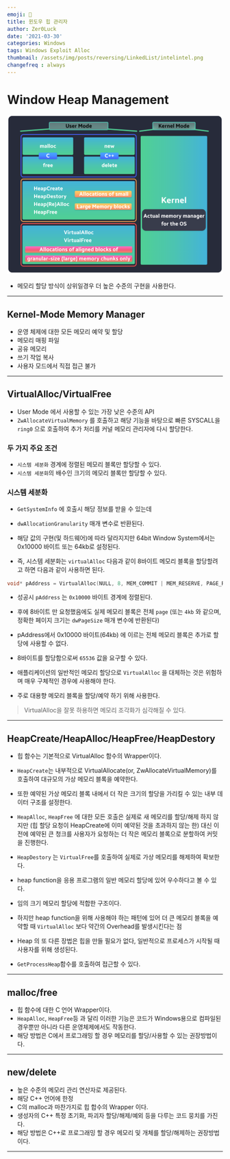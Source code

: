 ```yaml
---
emoji: 🍃
title: 윈도우 힙 관리자
author: Zer0Luck
date: '2021-03-30'
categories: Windows 
tags: Windows Exploit Alloc
thumbnail: /assets/img/posts/reversing/LinkedList/intelintel.png
changefreq : always
---
```


# Window Heap Management

![./winHeapIMHO.png](./winHeapIMHO.png)

- 메모리 할당 방식이 상위일경우 더 높은 수준의 구현을 사용한다.

***

## Kernel-Mode Memory Manager


- 운영 체제에 대한 모든 메모리 예약 및 할당
- 메모리 매핑 파일
- 공유 메모리
- 쓰기 작업 복사
- 사용자 모드에서 직접 접근 불가
***

## VirtualAlloc/VirtualFree

- User Mode 에서 사용할 수 있는 가장 낮은 수준의 API
- `ZwAllocateVirtualMemory` 를 호출하고 해당 기능을 바탕으로 빠른 SYSCALL을 `ring0` 으로 호출하여 추가 처리를 커널 메모리 관리자에 다시 할당한다.

### 두 가지 주요 조건

- `시스템 세분화` 경계에 정렬된 메모리 블록만 할당할 수 있다.
- `시스템 세분화`의 배수인 크기의 메모리 블록만 할당할 수 있다.

### 시스템 세분화

- `GetSystemInfo` 에 호출시 해당 정보를 받을 수 있는데
- `dwAllocationGranularity` 매개 변수로 반환된다.
- 해당 값의 구현(및 하드웨어)에 따라 달라지지만 64bit Window System에서는 0x10000 바이트 또는 64kb로 설정된다.

- 즉, 시스템 세분화는 `virtualAlloc` 다음과 같이 8바이트 메모리 블록을 할당할려고 하면 다음과 같이 사용하면 된다.

```cpp
void* pAddress = VirtualAlloc(NULL, 8, MEM_COMMIT | MEM_RESERVE, PAGE_READWRITE);
```

- 성공시 `pAddress` 는 `0x10000` 바이트 경계에 정렬된다.
- 후에 8바이트 만 요청했음에도 실제 메모리 블록은 전체 `page` (또는 `4kb` 와 같으며, 정확한 페이지 크기는 `dwPageSize` 매개 변수에 반환된다)
- pAddress에서 0x10000 바이트(64kb) 에 이르는 전체 메모리 블록은 추가로 할당에 사용할 수 없다.
- 8바이트를 할당함으로써 `65536` 값을 요구할 수 있다.

- 애플리케이션의 일반적인 메모리 할당으로 `VirtualAlloc` 을 대체하는 것은 위험하며 매우 구체적인 경우에 사용해야 한다.
- 주로 대용향 메모리 블록을 할당/예약 하기 위해 사용한다.


> VirtualAlloc을 잘못 하용하면 메모리 조각화가 심각해질 수 있다.
***

## HeapCreate/HeapAlloc/HeapFree/HeapDestory

- 힙 함수는 기본적으로 VirtualAlloc 함수의 Wrapper이다.

- `HeapCreate`는 내부적으로 VirtualAllocate(or, ZwAllocateVirtualMemory)를 호출하여 대규모의 가상 메모리 블록을 예약한다.
- 또한 예약된 가상 메모리 블록 내에서 더 작은 크기의 할당을 가리킬 수 있는 내부 데이터 구조를 설정한다.
- `HeapAlloc`, `HeapFree` 에 대한 모든 호출은 실제로 새 메모리를 할당/해제 하지 않지만 (힙 할당 요청이 HeapCreate에 이미 예약된 것을 초과하지 않는 한) 대신 이전에 예약된 큰 청크를 사용자가 요청하는 더 작은 메모리 블록으로 분할하여 커밋을 진행한다.
- `HeapDestory` 는 `VirtualFree`를 호출하여 실제로 가상 메모리를 해제하여 확보한다.

- heap function을 응용 프로그램의 일반 메모리 할당에 있어 우수하다고 볼 수 있다.
- 임의 크기 메모리 할당에 적합한 구조이다.
- 하지만 heap function을 위해 사용해야 하는 패턴에 있어 더 큰 메모리 블록을 예약할 때 `VirtualAlloc` 보다 약간의 Overhead를 발생시킨다는 점
- Heap 의 또 다른 장법은 힙을 만들 필요가 없다, 일반적으로 프로세스가 시작될 때 사용자를 위해 생성된다.
- `GetProcessHeap`함수를 호출하여 접근할 수 있다.
***
## malloc/free

- 힙 함수에 대한 C 언어 Wrapper이다.
- `HeapAlloc`, `HeapFree`등 과 달리 이러한 기능은 코드가 Windows용으로 컴파일된 경우뿐만 아니라 다른 운영체제에서도 작동한다.
- 해당 방법은 C에서 프로그래밍 할 경우 메모리를 할당/사용할 수 있는 권장방법이다.
***
## new/delete

- 높은 수준의 메모리 관리 연산자로 제공된다.
- 해당 C++ 언어에 한정
- C의 malloc과 마찬가지로 힙 합수의 Wrapper 이다.
- 생성자의 C++ 특정 초기화, 파괴자 할당/해제/예외 등을 다루는 코드 뭉치를 가진다.
- 해당 방법은 C++로 프로그래밍 할 경우 메모리 및 개체를 할당/해제하는 권장방법이다.
***

```toc
```